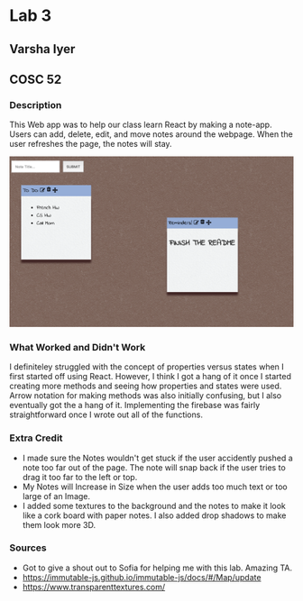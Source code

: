 # Lab 3
## Varsha Iyer
## COSC 52

### Description 
This Web app was to help our class learn React by making a note-app. Users can add, delete, edit, and move notes around the 
webpage. When the user refreshes the page, the notes will stay. 

![Image of Note Board](./src/img/noteboard.png)

### What Worked and Didn't Work 
I definiteley struggled with the concept of properties versus states when I first started off using React. However, I think I got a hang of it once I started creating more methods and seeing how properties and states were used. Arrow notation for making methods was also initially confusing, but I also eventually got the a hang of it. Implementing the firebase was fairly straightforward once I wrote out all of the functions. 
### Extra Credit 
- I made sure the Notes wouldn't get stuck if the user accidently pushed a note too far out of the page. The note will snap back if the user tries to drag it too far to the left or top. 
- My Notes will Increase in Size when the user adds too much text or too large of an Image. 
- I added some textures to the background and the notes to make it look like a cork board with paper notes. I also added drop shadows to make them look more 3D. 
### Sources 
- Got to give a shout out to Sofia for helping me with this lab. Amazing TA. 
- https://immutable-js.github.io/immutable-js/docs/#/Map/update
- https://www.transparenttextures.com/